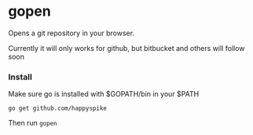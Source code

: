 # gopen

Opens a git repository in your browser.

Currently it will only works for github, but bitbucket and others will follow soon

### Install

Make sure go is installed with $GOPATH/bin in your $PATH

`go get github.com/happyspike`

Then run
`gopen`
